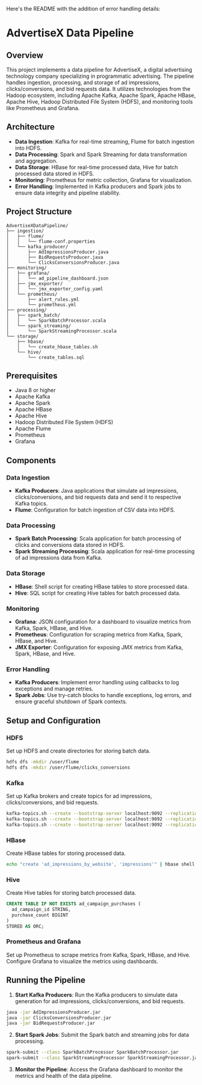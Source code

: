 Here's the README with the addition of error handling details:

# AdvertiseX Data Pipeline

## Overview

This project implements a data pipeline for AdvertiseX, a digital advertising technology company specializing in programmatic advertising. The pipeline handles ingestion, processing, and storage of ad impressions, clicks/conversions, and bid requests data. It utilizes technologies from the Hadoop ecosystem, including Apache Kafka, Apache Spark, Apache HBase, Apache Hive, Hadoop Distributed File System (HDFS), and monitoring tools like Prometheus and Grafana.

## Architecture

- **Data Ingestion**: Kafka for real-time streaming, Flume for batch ingestion into HDFS.
- **Data Processing**: Spark and Spark Streaming for data transformation and aggregation.
- **Data Storage**: HBase for real-time processed data, Hive for batch processed data stored in HDFS.
- **Monitoring**: Prometheus for metric collection, Grafana for visualization.
- **Error Handling**: Implemented in Kafka producers and Spark jobs to ensure data integrity and pipeline stability.

## Project Structure

```
AdvertiseXDataPipeline/
├── ingestion/
│   ├── flume/
│   │   └── flume-conf.properties
│   └── kafka_producer/
│       ├── AdImpressionsProducer.java
│       ├── BidRequestsProducer.java
│       └── ClicksConversionsProducer.java
├── monitoring/
│   ├── grafana/
│   │   └── ad_pipeline_dashboard.json
│   ├── jmx_exporter/
│   │   └── jmx_exporter_config.yaml
│   └── prometheus/
│       ├── alert_rules.yml
│       └── prometheus.yml
├── processing/
│   ├── spark_batch/
│   │   └── SparkBatchProcessor.scala
│   └── spark_streaming/
│       └── SparkStreamingProcessor.scala
└── storage/
    ├── hbase/
    │   └── create_hbase_tables.sh
    └── hive/
        └── create_tables.sql
```

## Prerequisites

- Java 8 or higher
- Apache Kafka
- Apache Spark
- Apache HBase
- Apache Hive
- Hadoop Distributed File System (HDFS)
- Apache Flume
- Prometheus
- Grafana

## Components

### Data Ingestion

- **Kafka Producers**: Java applications that simulate ad impressions, clicks/conversions, and bid requests data and send it to respective Kafka topics.
- **Flume**: Configuration for batch ingestion of CSV data into HDFS.

### Data Processing

- **Spark Batch Processing**: Scala application for batch processing of clicks and conversions data stored in HDFS.
- **Spark Streaming Processing**: Scala application for real-time processing of ad impressions data from Kafka.

### Data Storage

- **HBase**: Shell script for creating HBase tables to store processed data.
- **Hive**: SQL script for creating Hive tables for batch processed data.

### Monitoring

- **Grafana**: JSON configuration for a dashboard to visualize metrics from Kafka, Spark, HBase, and Hive.
- **Prometheus**: Configuration for scraping metrics from Kafka, Spark, HBase, and Hive.
- **JMX Exporter**: Configuration for exposing JMX metrics from Kafka, Spark, HBase, and Hive.

### Error Handling

- **Kafka Producers**: Implement error handling using callbacks to log exceptions and manage retries.
- **Spark Jobs**: Use try-catch blocks to handle exceptions, log errors, and ensure graceful shutdown of Spark contexts.

## Setup and Configuration

### HDFS
Set up HDFS and create directories for storing batch data.

```bash
hdfs dfs -mkdir /user/flume
hdfs dfs -mkdir /user/flume/clicks_conversions
```

### Kafka

Set up Kafka brokers and create topics for ad impressions, clicks/conversions, and bid requests.

```bash
kafka-topics.sh --create --bootstrap-server localhost:9092 --replication-factor 1 --partitions 1 --topic ad_impressions_topic
kafka-topics.sh --create --bootstrap-server localhost:9092 --replication-factor 1 --partitions 1 --topic clicks_conversions_topic
kafka-topics.sh --create --bootstrap-server localhost:9092 --replication-factor 1 --partitions 1 --topic bid_requests_topic
```

### HBase

Create HBase tables for storing processed data.

```bash
echo "create 'ad_impressions_by_website', 'impressions'" | hbase shell
```

### Hive

Create Hive tables for storing batch processed data.

```sql
CREATE TABLE IF NOT EXISTS ad_campaign_purchases (
  ad_campaign_id STRING,
  purchase_count BIGINT
)
STORED AS ORC;
```

### Prometheus and Grafana

Set up Prometheus to scrape metrics from Kafka, Spark, HBase, and Hive. Configure Grafana to visualize the metrics using dashboards.

## Running the Pipeline

1. **Start Kafka Producers**: Run the Kafka producers to simulate data generation for ad impressions, clicks/conversions, and bid requests.

```bash
java -jar AdImpressionsProducer.jar
java -jar ClicksConversionsProducer.jar
java -jar BidRequestsProducer.jar
```

2. **Start Spark Jobs**: Submit the Spark batch and streaming jobs for data processing.

```bash
spark-submit --class SparkBatchProcessor SparkBatchProcessor.jar
spark-submit --class SparkStreamingProcessor SparkStreamingProcessor.jar
```

3. **Monitor the Pipeline**: Access the Grafana dashboard to monitor the metrics and health of the data pipeline.

